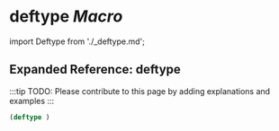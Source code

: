 # **deftype** *Macro*

import Deftype from './_deftype.md';

<Deftype />

## Expanded Reference: deftype

:::tip
TODO: Please contribute to this page by adding explanations and examples
:::

```lisp
(deftype )
```
